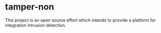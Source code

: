# tamper-non
This project is an open source effort which intends to provide a platform for integration intrusion detection. 
